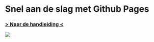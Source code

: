 # Snel aan de slag met Github Pages

### [> Naar de handleiding <](https://moorlag.github.io)

![](http://i.imgur.com/aqeoWiJ.gif)
